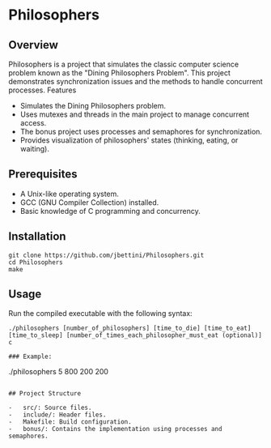 # Philosophers

## Overview
Philosophers is a project that simulates the classic computer science problem known as the "Dining Philosophers Problem". This project demonstrates synchronization issues and the methods to handle concurrent processes.
Features

-   Simulates the Dining Philosophers problem.
-   Uses mutexes and threads in the main project to manage concurrent access.
-   The bonus project uses processes and semaphores for synchronization.
-   Provides visualization of philosophers' states (thinking, eating, or waiting).

## Prerequisites

-   A Unix-like operating system.
-   GCC (GNU Compiler Collection) installed.
-   Basic knowledge of C programming and concurrency.

## Installation
```
git clone https://github.com/jbettini/Philosophers.git
cd Philosophers
make
```


## Usage

Run the compiled executable with the following syntax:
```
./philosophers [number_of_philosophers] [time_to_die] [time_to_eat] [time_to_sleep] [number_of_times_each_philosopher_must_eat (optional)]
c

### Example:
```
./philosophers 5 800 200 200
```

## Project Structure

-   src/: Source files.
-   include/: Header files.
-   Makefile: Build configuration.
-   bonus/: Contains the implementation using processes and semaphores.